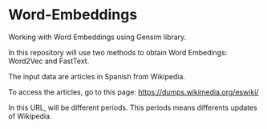 # Word-Embeddings
Working with Word Embeddings using Gensim library. 

In this repository will use two methods to obtain Word Embedings: Word2Vec and FastText.

The input data are articles in Spanish from Wikipedia.

To access the articles, go to this page: https://dumps.wikimedia.org/eswiki/

In this URL, will be different periods. This periods means differents updates of Wikipedia.
